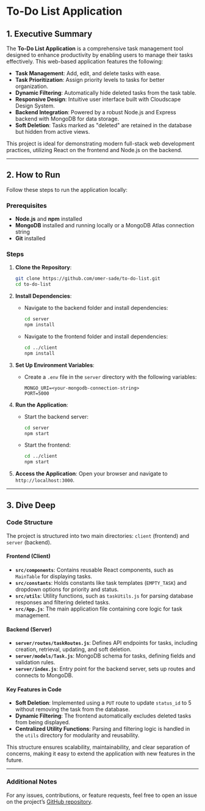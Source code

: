 # To-Do List Application

## 1. Executive Summary

The **To-Do List Application** is a comprehensive task management tool designed to enhance productivity by enabling users to manage their tasks effectively. This web-based application features the following:

- **Task Management**: Add, edit, and delete tasks with ease.
- **Task Prioritization**: Assign priority levels to tasks for better organization.
- **Dynamic Filtering**: Automatically hide deleted tasks from the task table.
- **Responsive Design**: Intuitive user interface built with Cloudscape Design System.
- **Backend Integration**: Powered by a robust Node.js and Express backend with MongoDB for data storage.
- **Soft Deletion**: Tasks marked as "deleted" are retained in the database but hidden from active views.

This project is ideal for demonstrating modern full-stack web development practices, utilizing React on the frontend and Node.js on the backend.

---

## 2. How to Run

Follow these steps to run the application locally:

### Prerequisites
- **Node.js** and **npm** installed
- **MongoDB** installed and running locally or a MongoDB Atlas connection string
- **Git** installed

### Steps
1. **Clone the Repository**:
   ```bash
   git clone https://github.com/omer-sade/to-do-list.git
   cd to-do-list
   ```

2. **Install Dependencies**:
   - Navigate to the backend folder and install dependencies:
     ```bash
     cd server
     npm install
     ```
   - Navigate to the frontend folder and install dependencies:
     ```bash
     cd ../client
     npm install
     ```

3. **Set Up Environment Variables**:
   - Create a `.env` file in the `server` directory with the following variables:
     ```env
     MONGO_URI=<your-mongodb-connection-string>
     PORT=5000
     ```

4. **Run the Application**:
   - Start the backend server:
     ```bash
     cd server
     npm start
     ```
   - Start the frontend:
     ```bash
     cd ../client
     npm start
     ```

5. **Access the Application**:
   Open your browser and navigate to `http://localhost:3000`.

---

## 3. Dive Deep

### Code Structure

The project is structured into two main directories: `client` (frontend) and `server` (backend).

#### **Frontend (Client)**
- **`src/components`**: Contains reusable React components, such as `MainTable` for displaying tasks.
- **`src/constants`**: Holds constants like task templates (`EMPTY_TASK`) and dropdown options for priority and status.
- **`src/utils`**: Utility functions, such as `taskUtils.js` for parsing database responses and filtering deleted tasks.
- **`src/App.js`**: The main application file containing core logic for task management.

#### **Backend (Server)**
- **`server/routes/taskRoutes.js`**: Defines API endpoints for tasks, including creation, retrieval, updating, and soft deletion.
- **`server/models/Task.js`**: MongoDB schema for tasks, defining fields and validation rules.
- **`server/index.js`**: Entry point for the backend server, sets up routes and connects to MongoDB.

#### Key Features in Code
- **Soft Deletion**: Implemented using a `PUT` route to update `status_id` to 5 without removing the task from the database.
- **Dynamic Filtering**: The frontend automatically excludes deleted tasks from being displayed.
- **Centralized Utility Functions**: Parsing and filtering logic is handled in the `utils` directory for modularity and reusability.

This structure ensures scalability, maintainability, and clear separation of concerns, making it easy to extend the application with new features in the future.

---

### Additional Notes
For any issues, contributions, or feature requests, feel free to open an issue on the project’s [GitHub repository](https://github.com/omer-sade/to-do-list).

